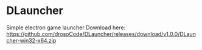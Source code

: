 # DLauncher
Simple electron game launcher
Download here: https://github.com/drosoCode/DLauncher/releases/download/v1.0.0/DLauncher-win32-x64.zip
